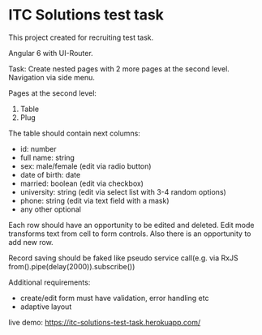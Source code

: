 # ITC Solutions test task

This project created for recruiting test task.

Angular 6 with UI-Router.

Task:
Create nested pages with 2 more pages at the second level.  
Navigation via side menu.

Pages at the second level:
1. Table
2. Plug

The table should contain next columns:

- id: number
- full name: string
- sex: male/female (edit via radio button)
- date of birth: date
- married: boolean (edit via checkbox)
- university: string (edit via select list with 3-4 random options)
- phone: string (edit via text field with a mask)
- any other optional

Each row should have an opportunity to be edited and deleted. Edit mode transforms text from cell to form controls.
Also there is an opportunity to add new row.

Record saving should be faked like pseudo service call(e.g. via RxJS from().pipe(delay(2000)).subscribe())

Additional requirements:
- create/edit form must have validation, error handling etc
- adaptive layout

live demo: https://itc-solutions-test-task.herokuapp.com/